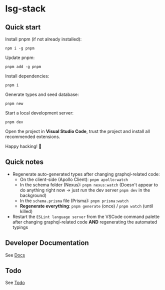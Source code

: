 # lsg-stack

## Quick start

Install pnpm (if not already installed):

```{sh}
npm i -g pnpm
```

Update pnpm:

```{sh}
pnpm add -g pnpm
```

Install dependencies:

```{sh}
pnpm i
```

Generate types and seed database:

```{sh}
pnpm new
```

Start a local development server:

```{sh}
pnpm dev
```

Open the project in **Visual Studio Code**, trust the project and install all recommended extensions.

Happy hacking! 🥳

## Quick notes

-   Regenerate auto-generated types after changing graphql-related code:
    -   On the client-side (Apollo Client): `pnpm apollo:watch`
    -   In the schema folder (Nexus): `pnpm nexus:watch` (Doesn't appear to do anything right now -> just run the dev server `pnpm dev` in the background)
    -   In the `schema.prisma` file (Prisma): `pnpm prisma:watch`
    -   **Regenerate everything**: `pnpm generate` (once) / `pnpm watch` (until killed)
-   Restart the `ESLint language server` from the VSCode command palette after changing graphql-related code **AND** regenerating the automated typings

## Developer Documentation

See [Docs](DOCS.md)

## Todo

See [Todo](TODO.md)

